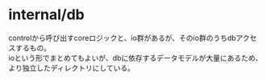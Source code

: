 # internal/db
controlから呼び出すcoreロジックと、io群があるが、そのio群のうちdbアクセスするもの。  
ioという形でまとめてもよいが、dbに依存するデータモデルが大量にあるため、より独立したディレクトリにしている。  
